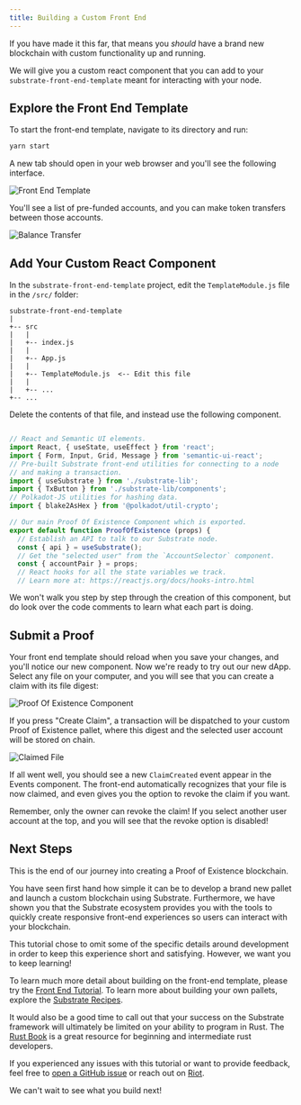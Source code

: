 ```yaml
---
title: Building a Custom Front End
---
```


If you have made it this far, that means you _should_ have a brand new blockchain with custom
functionality up and running.

We will give you a custom react component that you can add to your `substrate-front-end-template`
meant for interacting with your node.

## Explore the Front End Template

To start the front-end template, navigate to its directory and run:

```bash
yarn start
```

A new tab should open in your web browser and you'll see the following interface.

![Front End Template](assets/front-end-template.png)

You'll see a list of pre-funded accounts, and you can make token transfers between those accounts.

![Balance Transfer](assets/front-end-template-balance-transfer.png)

## Add Your Custom React Component

In the `substrate-front-end-template` project, edit the `TemplateModule.js` file in the `/src/`
folder:

```
substrate-front-end-template
|
+-- src
|   |
|   +-- index.js
|   |
|   +-- App.js
|   |
|   +-- TemplateModule.js  <-- Edit this file
|   |
|   +-- ...
+-- ...
```

Delete the contents of that file, and instead use the following component.

<div style="max-height: 20em; overflow: auto; margin-bottom: 1em;">

```js
// React and Semantic UI elements.
import React, { useState, useEffect } from 'react';
import { Form, Input, Grid, Message } from 'semantic-ui-react';
// Pre-built Substrate front-end utilities for connecting to a node
// and making a transaction.
import { useSubstrate } from './substrate-lib';
import { TxButton } from './substrate-lib/components';
// Polkadot-JS utilities for hashing data.
import { blake2AsHex } from '@polkadot/util-crypto';

// Our main Proof Of Existence Component which is exported.
export default function ProofOfExistence (props) {
  // Establish an API to talk to our Substrate node.
  const { api } = useSubstrate();
  // Get the "selected user" from the `AccountSelector` component.
  const { accountPair } = props;
  // React hooks for all the state variables we track.
  // Learn more at: https://reactjs.org/docs/hooks-intro.html
  const [status, setStatus] = useState('');
  const [digest, setDigest] = useState('');
  const [owner, setOwner] = useState('');
  const [block, setBlock] = useState(0);

  // Our `FileReader()` which is accessible from our functions below.
  let fileReader;

  // Takes our file, and creates a digest using the Blake2 256 hash function.
  const bufferToDigest = () => {
    // Turns the file content to a hexadecimal representation.
    const content = Array.from(new Uint8Array(fileReader.result))
      .map(b => b.toString(16).padStart(2, '0'))
      .join('');

    const hash = blake2AsHex(content, 256);
    setDigest(hash);
  };

  // Callback function for when a new file is selected.
  const handleFileChosen = file => {
    fileReader = new FileReader();
    fileReader.onloadend = bufferToDigest;
    fileReader.readAsArrayBuffer(file);
  };

  // React hook to update the "Owner" and "Block Number" information for a file.
  useEffect(() => {
    let unsubscribe;

    // Polkadot-JS API query to the `proofs` storage item in our pallet.
    // This is a subscription, so it will always get the latest value,
    // even if it changes.
    api.query.templateModule
      .proofs(digest, result => {
        // Our storage item returns a tuple, which is represented as an array.
        setOwner(result[0].toString());
        setBlock(result[1].toNumber());
      })
      .then(unsub => {
        unsubscribe = unsub;
      });

    return () => unsubscribe && unsubscribe();
  // This tells the React hook to update whenever the file digest changes
  // (when a new file is chosen), or when the storage subscription says the
  // value of the storage item has updated.
  }, [digest, api.query.templateModule]);

  // We can say a file digest is claimed if the stored block number is not 0.
  function isClaimed () {
    return block !== 0;
  }

  // The actual UI elements which are returned from our component.
  return (
    <Grid.Column>
      <h1>Proof Of Existence</h1>
      {/* Show warning or success message if the file is or is not claimed. */}
      <Form success={!!digest && !isClaimed()} warning={isClaimed()}>
        <Form.Field>
          {/* File selector with a callback to `handleFileChosen`. */}
          <Input
            type='file'
            id="file"
            label="Your File"
            onChange={e => handleFileChosen(e.target.files[0])}
          />
          {/* Show this message if the file is available to be claimed */}
          <Message success header="File Digest Unclaimed" content={digest} />
          {/* Show this message if the file is already claimed. */}
          <Message
            warning
            header="File Digest Claimed"
            list={[digest, `Owner: ${owner}`, `Block: ${block}`]}
          />
        </Form.Field>
        {/* Buttons for interacting with the component. */}
        <Form.Field>
          {/* Button to create a claim. Only active if a file is selected,
          and not already claimed. Updates the `status`. */}
          <TxButton
            accountPair={accountPair}
            label={'Create Claim'}
            setStatus={setStatus}
            type="TRANSACTION"
            attrs={{ params: [digest], tx: api.tx.templateModule.createClaim }}
            disabled={isClaimed() || !digest}
          />
          {/* Button to revoke a claim. Only active if a file is selected,
          and is already claimed. Updates the `status`. */}
          <TxButton
            accountPair={accountPair}
            label="Revoke Claim"
            setStatus={setStatus}
            type="TRANSACTION"
            attrs={{ params: [digest], tx: api.tx.templateModule.revokeClaim }}
            disabled={!isClaimed() || owner !== accountPair.address}
          />
        </Form.Field>
        {/* Status message about the transaction. */}
        <div style={{ overflowWrap: 'break-word' }}>{status}</div>
      </Form>
    </Grid.Column>
  );
}
```
</div>

We won't walk you step by step through the creation of this component, but do look over the code
comments to learn what each part is doing.

## Submit a Proof

Your front end template should reload when you save your changes, and you'll notice our new
component. Now we're ready to try out our new dApp. Select any file on your computer, and you will
see that you can create a claim with its file digest:

![Proof Of Existence Component](assets/poe-component.png)

If you press "Create Claim", a transaction will be dispatched to your custom Proof of Existence
pallet, where this digest and the selected user account will be stored on chain.

![Claimed File](assets/poe-claimed.png)

If all went well, you should see a new `ClaimCreated` event appear in the Events component. The
front-end automatically recognizes that your file is now claimed, and even gives you the option
to revoke the claim if you want.

Remember, only the owner can revoke the claim! If you select another user account at the top, and
you will see that the revoke option is disabled!

## Next Steps

This is the end of our journey into creating a Proof of Existence blockchain.

You have seen first hand how simple it can be to develop a brand new pallet and launch a
custom blockchain using Substrate. Furthermore, we have shown you that the Substrate ecosystem
provides you with the tools to quickly create responsive front-end experiences so users can interact
with your blockchain.

This tutorial chose to omit some of the specific details around development in order to keep this
experience short and satisfying. However, we want you to keep learning!

To learn much more detail about building on the front-end template, please try the [Front End Tutorial](tutorials/substrate-front-end/index.md). To learn more about building your own pallets, explore the [Substrate Recipes](https://substrate.dev/recipes).

It would also be a good time to call out that your success on the Substrate framework will
ultimately be limited on your ability to program in Rust. The [Rust
Book](https://doc.rust-lang.org/book/) is a great resource for beginning and intermediate rust developers.

If you experienced any issues with this tutorial or want to provide feedback, feel free to [open a
GitHub
issue](https://github.com/substrate-developer-hub/substrate-developer-hub.github.io/issues/new) or reach out on [Riot](https://riot.im/app/#/room/!HzySYSaIhtyWrwiwEV:matrix.org).

We can't wait to see what you build next!
